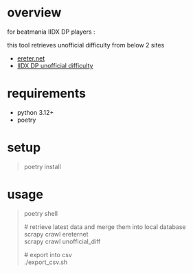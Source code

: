 # overview

for beatmania IIDX DP players : 

this tool retrieves  unofficial difficulty from below 2 sites

- [ereter.net](http://ereter.net/)
- [IIDX DP unofficial difficulty](https://zasa.sakura.ne.jp/dp/rank.php)

# requirements 

- python 3.12+
- poetry

# setup

> poetry install

# usage

> poetry shell
> 
> \# retrieve latest data and merge them into local database  
> scrapy crawl ereternet  
> scrapy crawl unofficial_diff
> 
> \# export into csv  
> ./export_csv.sh
